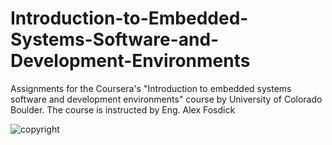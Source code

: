 # Introduction-to-Embedded-Systems-Software-and-Development-Environments


Assignments for the Coursera's "Introduction to embedded systems software and development environments" course by University of Colorado Boulder. The course is instructed by Eng. Alex Fosdick

![copyright](https://user-images.githubusercontent.com/97694540/161579900-e7defd58-c1e6-40d1-82b8-652829c32c09.png)
